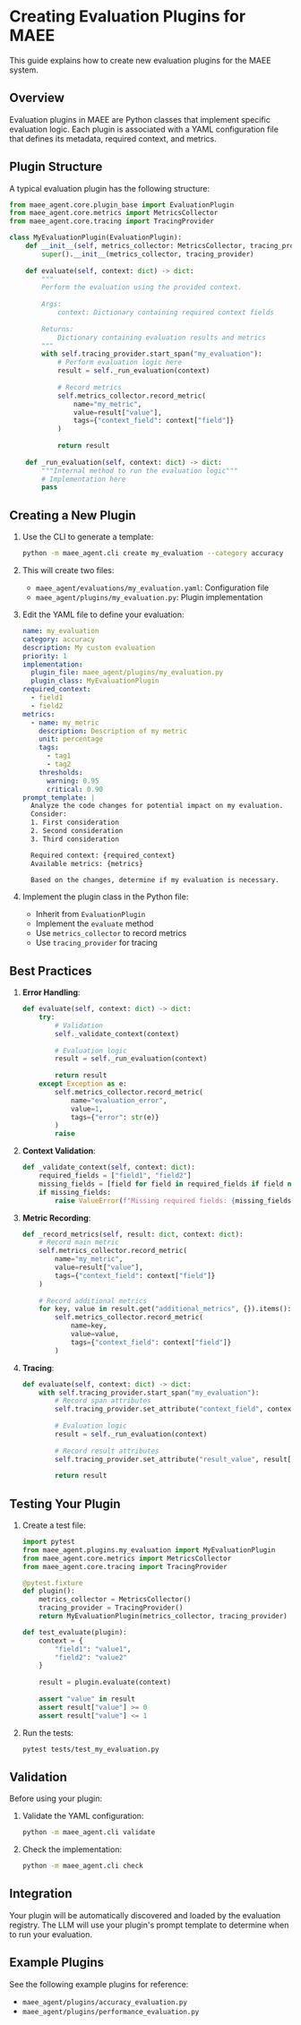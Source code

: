 # Creating Evaluation Plugins for MAEE

This guide explains how to create new evaluation plugins for the MAEE system.

## Overview

Evaluation plugins in MAEE are Python classes that implement specific evaluation logic. Each plugin is associated with a YAML configuration file that defines its metadata, required context, and metrics.

## Plugin Structure

A typical evaluation plugin has the following structure:

```python
from maee_agent.core.plugin_base import EvaluationPlugin
from maee_agent.core.metrics import MetricsCollector
from maee_agent.core.tracing import TracingProvider

class MyEvaluationPlugin(EvaluationPlugin):
    def __init__(self, metrics_collector: MetricsCollector, tracing_provider: TracingProvider):
        super().__init__(metrics_collector, tracing_provider)
        
    def evaluate(self, context: dict) -> dict:
        """
        Perform the evaluation using the provided context.
        
        Args:
            context: Dictionary containing required context fields
            
        Returns:
            Dictionary containing evaluation results and metrics
        """
        with self.tracing_provider.start_span("my_evaluation"):
            # Perform evaluation logic here
            result = self._run_evaluation(context)
            
            # Record metrics
            self.metrics_collector.record_metric(
                name="my_metric",
                value=result["value"],
                tags={"context_field": context["field"]}
            )
            
            return result
            
    def _run_evaluation(self, context: dict) -> dict:
        """Internal method to run the evaluation logic"""
        # Implementation here
        pass
```

## Creating a New Plugin

1. Use the CLI to generate a template:
   ```bash
   python -m maee_agent.cli create my_evaluation --category accuracy
   ```

2. This will create two files:
   - `maee_agent/evaluations/my_evaluation.yaml`: Configuration file
   - `maee_agent/plugins/my_evaluation.py`: Plugin implementation

3. Edit the YAML file to define your evaluation:
   ```yaml
   name: my_evaluation
   category: accuracy
   description: My custom evaluation
   priority: 1
   implementation:
     plugin_file: maee_agent/plugins/my_evaluation.py
     plugin_class: MyEvaluationPlugin
   required_context:
     - field1
     - field2
   metrics:
     - name: my_metric
       description: Description of my metric
       unit: percentage
       tags:
         - tag1
         - tag2
       thresholds:
         warning: 0.95
         critical: 0.90
   prompt_template: |
     Analyze the code changes for potential impact on my evaluation.
     Consider:
     1. First consideration
     2. Second consideration
     3. Third consideration

     Required context: {required_context}
     Available metrics: {metrics}

     Based on the changes, determine if my evaluation is necessary.
   ```

4. Implement the plugin class in the Python file:
   - Inherit from `EvaluationPlugin`
   - Implement the `evaluate` method
   - Use `metrics_collector` to record metrics
   - Use `tracing_provider` for tracing

## Best Practices

1. **Error Handling**:
   ```python
   def evaluate(self, context: dict) -> dict:
       try:
           # Validation
           self._validate_context(context)
           
           # Evaluation logic
           result = self._run_evaluation(context)
           
           return result
       except Exception as e:
           self.metrics_collector.record_metric(
               name="evaluation_error",
               value=1,
               tags={"error": str(e)}
           )
           raise
   ```

2. **Context Validation**:
   ```python
   def _validate_context(self, context: dict):
       required_fields = ["field1", "field2"]
       missing_fields = [field for field in required_fields if field not in context]
       if missing_fields:
           raise ValueError(f"Missing required fields: {missing_fields}")
   ```

3. **Metric Recording**:
   ```python
   def _record_metrics(self, result: dict, context: dict):
       # Record main metric
       self.metrics_collector.record_metric(
           name="my_metric",
           value=result["value"],
           tags={"context_field": context["field"]}
       )
       
       # Record additional metrics
       for key, value in result.get("additional_metrics", {}).items():
           self.metrics_collector.record_metric(
               name=key,
               value=value,
               tags={"context_field": context["field"]}
           )
   ```

4. **Tracing**:
   ```python
   def evaluate(self, context: dict) -> dict:
       with self.tracing_provider.start_span("my_evaluation"):
           # Record span attributes
           self.tracing_provider.set_attribute("context_field", context["field"])
           
           # Evaluation logic
           result = self._run_evaluation(context)
           
           # Record result attributes
           self.tracing_provider.set_attribute("result_value", result["value"])
           
           return result
   ```

## Testing Your Plugin

1. Create a test file:
   ```python
   import pytest
   from maee_agent.plugins.my_evaluation import MyEvaluationPlugin
   from maee_agent.core.metrics import MetricsCollector
   from maee_agent.core.tracing import TracingProvider

   @pytest.fixture
   def plugin():
       metrics_collector = MetricsCollector()
       tracing_provider = TracingProvider()
       return MyEvaluationPlugin(metrics_collector, tracing_provider)

   def test_evaluate(plugin):
       context = {
           "field1": "value1",
           "field2": "value2"
       }
       
       result = plugin.evaluate(context)
       
       assert "value" in result
       assert result["value"] >= 0
       assert result["value"] <= 1
   ```

2. Run the tests:
   ```bash
   pytest tests/test_my_evaluation.py
   ```

## Validation

Before using your plugin:

1. Validate the YAML configuration:
   ```bash
   python -m maee_agent.cli validate
   ```

2. Check the implementation:
   ```bash
   python -m maee_agent.cli check
   ```

## Integration

Your plugin will be automatically discovered and loaded by the evaluation registry. The LLM will use your plugin's prompt template to determine when to run your evaluation.

## Example Plugins

See the following example plugins for reference:
- `maee_agent/plugins/accuracy_evaluation.py`
- `maee_agent/plugins/performance_evaluation.py` 